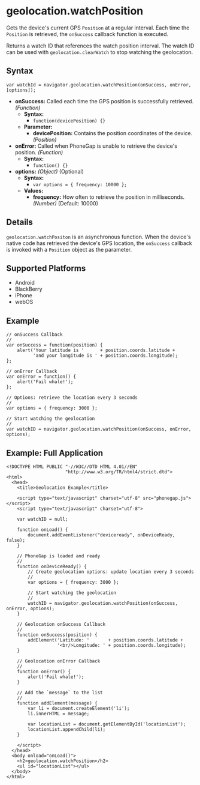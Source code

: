 geolocation.watchPosition
=========================

Gets the device's current GPS `Position` at a regular interval. Each time the `Position` is retrieved, the `onSuccess` callback function is executed.

Returns a watch ID that references the watch position interval. The watch ID can be used with `geolocation.clearWatch` to stop watching the geolocation.

Syntax
------

    var watchId = navigator.geolocation.watchPosition(onSuccess, onError, [options]);

- __onSuccess:__ Called each time the GPS position is successfully retrieved. _(Function)_
    - __Syntax:__
        - `function(devicePosition) {}`
    - __Parameter:__
        - __devicePosition:__ Contains the position coordinates of the device. _(Position)_
- __onError:__ Called when PhoneGap is unable to retrieve the device's position. _(Function)_
    - __Syntax:__
        - `function() {}`
- __options:__ _(Object)_ (Optional)
    - __Syntax:__
        - `var options = { frequency: 10000 };`
    - __Values:__
        - __frequency:__ How often to retrieve the position in milliseconds. _(Number)_ (Default: 10000)

Details
-------

`geolocation.watchPositon` is an asynchronous function. When the device's native code has retrieved the device's GPS location, the `onSuccess` callback is invoked with a `Position` object as the parameter.

Supported Platforms
-------------------

- Android
- BlackBerry
- iPhone
- webOS

Example
-------

    // onSuccess Callback
    //
    var onSuccess = function(position) {
        alert('Your latitude is '      + position.coords.latitude +
              'and your longitude is ' + position.coords.longitude);
    };
    
    // onError Callback
    var onError = function() {
        alert('Fail whale!');
    };
    
    // Options: retrieve the location every 3 seconds
    //
    var options = { frequency: 3000 };
    
    // Start watching the geolocation
    //
    var watchID = navigator.geolocation.watchPosition(onSuccess, onError, options);

Example: Full Application
-------------------------

    <!DOCTYPE HTML PUBLIC "-//W3C//DTD HTML 4.01//EN"
                          "http://www.w3.org/TR/html4/strict.dtd">
    <html>
      <head>
        <title>Geolocation Example</title>

        <script type="text/javascript" charset="utf-8" src="phonegap.js"></script>
        <script type="text/javascript" charset="utf-8">
    
        var watchID = null;
    
        function onLoad() {
            document.addEventListener("deviceready", onDeviceReady, false);
        }

        // PhoneGap is loaded and ready
        //
        function onDeviceReady() {
            // Create geolocation options: update location every 3 seconds
            //
            var options = { frequency: 3000 };
        
            // Start watching the geolocation
            //
            watchID = navigator.geolocation.watchPosition(onSuccess, onError, options);
        }
    
        // Geolocation onSuccess Callback
        //
        function onSuccess(position) {
            addElement('Latitude: '       + position.coords.latitude + 
                       '<br/>Longitude: ' + position.coords.longitude);
        }
    
        // Geolocation onError Callback
        //
        function onError() {
            alert('Fail whale!');
        }
    
        // Add the `message` to the list
        //
        function addElement(message) {
            var li = document.createElement('li');
            li.innerHTML = message;
        
            var locationList = document.getElementById('locationList');
            locationList.appendChild(li);
        }

        </script>
      </head>
      <body onload="onLoad()">
        <h2>geolocation.watchPosition</h2>
        <ul id="locationList"></ul>
      </body>
    </html>